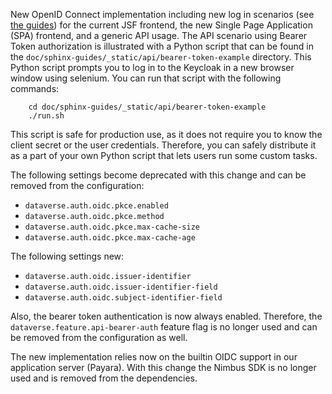 New OpenID Connect implementation including new log in scenarios (see [the guides](https://dataverse-guide--10905.org.readthedocs.build/en/10905/installation/oidc.html#choosing-provisioned-providers-at-log-in)) for the current JSF frontend, the new Single Page Application (SPA) frontend, and a generic API usage. The API scenario using Bearer Token authorization is illustrated with a Python script that can be found in the `doc/sphinx-guides/_static/api/bearer-token-example` directory. This Python script prompts you to log in to the Keycloak in a new browser window using selenium. You can run that script with the following commands:

```shell
    cd doc/sphinx-guides/_static/api/bearer-token-example
    ./run.sh
```

This script is safe for production use, as it does not require you to know the client secret or the user credentials. Therefore, you can safely distribute it as a part of your own Python script that lets users run some custom tasks.

The following settings become deprecated with this change and can be removed from the configuration:
- `dataverse.auth.oidc.pkce.enabled`
- `dataverse.auth.oidc.pkce.method`
- `dataverse.auth.oidc.pkce.max-cache-size`
- `dataverse.auth.oidc.pkce.max-cache-age`

The following settings new:
- `dataverse.auth.oidc.issuer-identifier`
- `dataverse.auth.oidc.issuer-identifier-field`
- `dataverse.auth.oidc.subject-identifier-field`

Also, the bearer token authentication is now always enabled. Therefore, the `dataverse.feature.api-bearer-auth` feature flag is no longer used and can be removed from the configuration as well.

The new implementation relies now on the builtin OIDC support in our application server (Payara). With this change the Nimbus SDK is no longer used and is removed from the dependencies.

